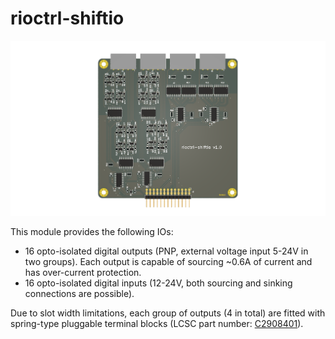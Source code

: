 # rioctrl-shiftio
![rioctrl-shiftio](outputs/rioctrl-shiftio-v1.0/board.png)

This module provides the following IOs:
* 16 opto-isolated digital outputs (PNP, external voltage input 5-24V in two groups). Each output is capable of sourcing ~0.6A of current and has over-current protection.
* 16 opto-isolated digital inputs (12-24V, both sourcing and sinking connections are possible).

Due to slot width limitations, each group of outputs (4 in total) are fitted with spring-type pluggable terminal blocks (LCSC part number:
[C2908401](https://www.lcsc.com/product-detail/Pluggable-System-Terminal-Block_JILN-JL15EDGKNH-35005B01_C2908401.html)).

